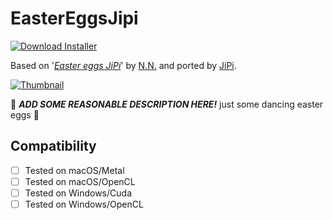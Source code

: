 # EasterEggsJipi
[![Download Installer](https://img.shields.io/static/v1?label=Download&message=EasterEggsJipi-Installer.lua&color=blue)](EasterEggsJipi-Installer.lua "Installer")

Based on '_[Easter eggs JiPi](https://www.shadertoy.com/view/7tdBzX)_' by [N.N.](https://www.shadertoy.com/user/N.N.) and ported by [JiPi](../../Site/Profiles/JiPi.md).

[![Thumbnail](EasterEggsJipi_320x180.png)](https://www.shadertoy.com/view/7tdBzX "View on Shadertoy.com")

:construction: ***ADD SOME REASONABLE DESCRIPTION HERE!*** just some dancing easter eggs :construction:

## Compatibility
- [ ] Tested on macOS/Metal
- [ ] Tested on macOS/OpenCL
- [ ] Tested on Windows/Cuda
- [ ] Tested on Windows/OpenCL
